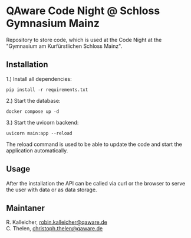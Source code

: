 # QAware Code Night @ Schloss Gymnasium Mainz

Repository to store code, which is used at the Code Night at the "Gymnasium am Kurfürstlichen Schloss Mainz".

## Installation

1.) Install all dependencies:

```
pip install -r requirements.txt
```

2.) Start the database:

```
docker compose up -d
```

3.) Start the uvicorn backend:

```
uvicorn main:app --reload
```

The reload command is used to be able to update the code and start the application automatically.

## Usage

After the installation the API can be called via curl or the browser to serve the user with data or as data storage.

## Maintaner

R. Kalleicher, <robin.kalleicher@qaware.de>     
C. Thelen, <christoph.thelen@qaware.de>
